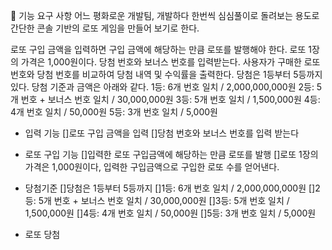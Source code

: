 🎯 기능 요구 사항
어느 평화로운 개발팀,
개발하다 한번씩 심심풀이로 돌려보는 용도로 간단한 콘솔 기반의 로또 게임을 만들어 보기로 한다.

로또 구입 금액을 입력하면 구입 금액에 해당하는 만큼 로또를 발행해야 한다.
로또 1장의 가격은 1,000원이다.
당첨 번호와 보너스 번호를 입력받는다.
사용자가 구매한 로또 번호와 당첨 번호를 비교하여 당첨 내역 및 수익률을 출력한다.
당첨은 1등부터 5등까지 있다. 당첨 기준과 금액은 아래와 같다.
1등: 6개 번호 일치 / 2,000,000,000원
2등: 5개 번호 + 보너스 번호 일치 / 30,000,000원
3등: 5개 번호 일치 / 1,500,000원
4등: 4개 번호 일치 / 50,000원
5등: 3개 번호 일치 / 5,000원

-   입력 기능
    []로또 구입 금액을 입력
    []당첨 번호와 보너스 번호를 입력 받는다

-   로또 구입 기능
    []입력한 로또 구입금액에 해당하는 만큼 로또를 발행
    []로또 1장의 가격은 1,000원이다, 입력한 구입금액으로 구입한 로또 수를 얻어낸다.

-   당첨기준
    []당첨은 1등부터 5등까지
    []1등: 6개 번호 일치 / 2,000,000,000원
    []2등: 5개 번호 + 보너스 번호 일치 / 30,000,000원
    []3등: 5개 번호 일치 / 1,500,000원
    []4등: 4개 번호 일치 / 50,000원
    []5등: 3개 번호 일치 / 5,000원

-   로또 당첨
